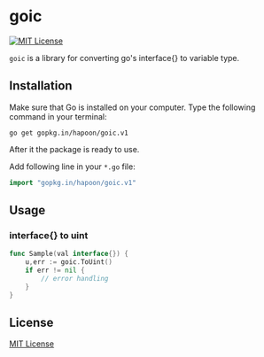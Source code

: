 goic
=======
[![MIT License](http://img.shields.io/badge/license-MIT-blue.svg?style=flat)](https://raw.githubusercontent.com/hapoon/goic/master/LICENSE)

`goic` is a library for converting go's interface{} to variable type.

## Installation

Make sure that Go is installed on your computer. Type the following command in your terminal:

`go get gopkg.in/hapoon/goic.v1`

After it the package is ready to use.

Add following line in your `*.go` file:

```go
import "gopkg.in/hapoon/goic.v1"
```

## Usage

### interface{} to uint

```go
func Sample(val interface{}) {
    u,err := goic.ToUint()
    if err != nil {
        // error handling
    }
}
```

## License

[MIT License](LICENSE)
